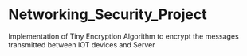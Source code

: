 # Networking_Security_Project
Implementation of Tiny Encryption Algorithm to encrypt the messages transmitted between IOT devices and Server
